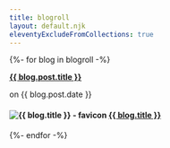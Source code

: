 ```yaml
---
title: blogroll
layout: default.njk
eleventyExcludeFromCollections: true
---
```


{%- for blog in blogroll -%}
  <div class="blogroll-card">
    <hgroup class="info">
      <p class="post-title">
        <b><a href="{{ blog.post.link }}">{{ blog.post.title }}</a></b>
      </p>
      <p class="post-date">
        on {{ blog.post.date }}
      </p>
      <h4 class="blog-title">
        <img src="{{ blog.icon }}" alt="{{ blog.title }} - favicon"/> <a href="{{ blog.link }}">{{ blog.title }}</a>
      </h4>
    </hgroup>
  </div>
{%- endfor -%}


